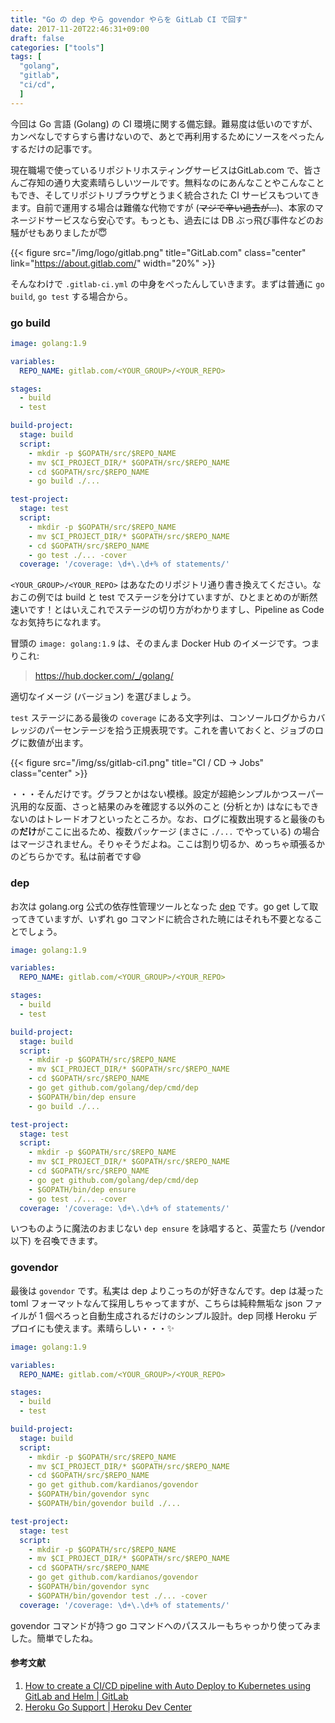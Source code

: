 ```yaml
---
title: "Go の dep やら govendor やらを GitLab CI で回す"
date: 2017-11-20T22:46:31+09:00
draft: false
categories: ["tools"]
tags: [
  "golang",
  "gitlab",
  "ci/cd",
  ]
---
```


今回は Go 言語 (Golang) の CI 環境に関する備忘録。難易度は低いのですが、カンペなしですらすら書けないので、あとで再利用するためにソースをぺったんするだけの記事です。

現在職場で使っているリポジトリホスティングサービスはGitLab.com で、皆さんご存知の通り大変素晴らしいツールです。無料なのにあんなことやこんなこともでき、そしてリポジトリブラウザとうまく統合された CI サービスもついてきます。自前で運用する場合は難儀な代物ですが (~~マジで辛い過去が...~~)、本家のマネージドサービスなら安心です。もっとも、過去には DB ぶっ飛び事件などのお騒がせもありましたが:innocent:

{{< figure src="/img/logo/gitlab.png" title="GitLab.com" class="center" link="https://about.gitlab.com/" width="20%" >}}

そんなわけで `.gitlab-ci.yml` の中身をぺったんしていきます。まずは普通に `go build`, `go test` する場合から。

### go build

```yml
image: golang:1.9

variables:
  REPO_NAME: gitlab.com/<YOUR_GROUP>/<YOUR_REPO>

stages:
  - build
  - test

build-project:
  stage: build
  script:
    - mkdir -p $GOPATH/src/$REPO_NAME
    - mv $CI_PROJECT_DIR/* $GOPATH/src/$REPO_NAME
    - cd $GOPATH/src/$REPO_NAME
    - go build ./...

test-project:
  stage: test
  script:
    - mkdir -p $GOPATH/src/$REPO_NAME
    - mv $CI_PROJECT_DIR/* $GOPATH/src/$REPO_NAME
    - cd $GOPATH/src/$REPO_NAME
    - go test ./... -cover
  coverage: '/coverage: \d+\.\d+% of statements/'
```

`<YOUR_GROUP>/<YOUR_REPO>` はあなたのリポジトリ通り書き換えてください。なおこの例では build と test でステージを分けていますが、ひとまとめのが断然速いです！とはいえこれでステージの切り方がわかりますし、Pipeline as Code なお気持ちになれます。

冒頭の `image: golang:1.9` は、そのまんま Docker Hub のイメージです。つまりこれ:

> https://hub.docker.com/_/golang/

適切なイメージ (バージョン) を選びましょう。

`test` ステージにある最後の `coverage` にある文字列は、コンソールログからカバレッジのパーセンテージを拾う正規表現です。これを書いておくと、ジョブのログに数値が出ます。

{{< figure src="/img/ss/gitlab-ci1.png" title="CI / CD -> Jobs" class="center" >}}

・・・そんだけです。グラフとかはない模様。設定が超絶シンプルかつスーパー汎用的な反面、さっと結果のみを確認する以外のこと (分析とか) はなにもできないのはトレードオフといったところか。なお、ログに複数出現すると最後のもの**だけ**がここに出るため、複数パッケージ (まさに `./...` でやっている) の場合はマージされません。そりゃそうだよね。ここは割り切るか、めっちゃ頑張るかのどちらかです。私は前者です😄

### dep

お次は golang.org 公式の依存性管理ツールとなった [dep](https://github.com/golang/dep) です。go get して取ってきていますが、いずれ go コマンドに統合された暁にはそれも不要となることでしょう。

```yml
image: golang:1.9

variables:
  REPO_NAME: gitlab.com/<YOUR_GROUP>/<YOUR_REPO>

stages:
  - build
  - test

build-project:
  stage: build
  script:
    - mkdir -p $GOPATH/src/$REPO_NAME
    - mv $CI_PROJECT_DIR/* $GOPATH/src/$REPO_NAME
    - cd $GOPATH/src/$REPO_NAME
    - go get github.com/golang/dep/cmd/dep
    - $GOPATH/bin/dep ensure
    - go build ./...

test-project:
  stage: test
  script:
    - mkdir -p $GOPATH/src/$REPO_NAME
    - mv $CI_PROJECT_DIR/* $GOPATH/src/$REPO_NAME
    - cd $GOPATH/src/$REPO_NAME
    - go get github.com/golang/dep/cmd/dep
    - $GOPATH/bin/dep ensure
    - go test ./... -cover
  coverage: '/coverage: \d+\.\d+% of statements/'
```

いつものように魔法のおまじない `dep ensure` を詠唱すると、英霊たち (/vendor 以下) を召喚できます。

### govendor

最後は `govendor` です。私実は dep よりこっちのが好きなんです。dep は凝った toml フォーマットなんて採用しちゃってますが、こちらは純粋無垢な json ファイルが 1 個ぺろっと自動生成されるだけのシンプル設計。dep 同様 Heroku デプロイにも使えます。素晴らしい・・・✨

```yml
image: golang:1.9

variables:
  REPO_NAME: gitlab.com/<YOUR_GROUP>/<YOUR_REPO>

stages:
  - build
  - test

build-project:
  stage: build
  script:
    - mkdir -p $GOPATH/src/$REPO_NAME
    - mv $CI_PROJECT_DIR/* $GOPATH/src/$REPO_NAME
    - cd $GOPATH/src/$REPO_NAME
    - go get github.com/kardianos/govendor
    - $GOPATH/bin/govendor sync
    - $GOPATH/bin/govendor build ./...

test-project:
  stage: test
  script:
    - mkdir -p $GOPATH/src/$REPO_NAME
    - mv $CI_PROJECT_DIR/* $GOPATH/src/$REPO_NAME
    - cd $GOPATH/src/$REPO_NAME
    - go get github.com/kardianos/govendor
    - $GOPATH/bin/govendor sync
    - $GOPATH/bin/govendor test ./... -cover
  coverage: '/coverage: \d+\.\d+% of statements/'
```

govendor コマンドが持つ go コマンドへのパススルーもちゃっかり使ってみました。簡単でしたね。

#### 参考文献

1. [How to create a CI/CD pipeline with Auto Deploy to Kubernetes using GitLab and Helm | GitLab](https://about.gitlab.com/2017/09/21/how-to-create-ci-cd-pipeline-with-autodeploy-to-kubernetes-using-gitlab-and-helm/)
2. [Heroku Go Support | Heroku Dev Center](https://devcenter.heroku.com/articles/go-support)